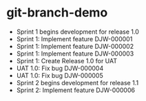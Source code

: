 # git-branch-demo

* Sprint 1 begins development for release 1.0
* Sprint 1: Implement feature DJW-000001
* Sprint 1: Implement feature DJW-000002
* Sprint 1: Implement feature DJW-000003
* Sprint 1: Create Release 1.0 for UAT
* UAT 1.0: Fix bug DJW-000004
* UAT 1.0: Fix bug DJW-000005
* Sprint 2 begins development for release 1.1
* Sprint 2: Implement feature DJW-000006